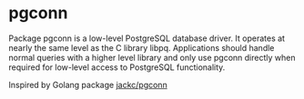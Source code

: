 # pgconn

Package pgconn is a low-level PostgreSQL database driver. It operates at nearly the same level as the C library libpq.
Applications should handle normal queries with a higher level library and only use pgconn directly when required for
low-level access to PostgreSQL functionality.

Inspired by Golang package [jackc/pgconn](https://github.com/jackc/pgconn)